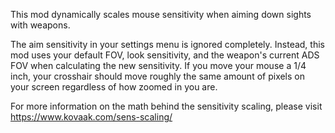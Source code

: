 This mod dynamically scales mouse sensitivity when aiming down sights with weapons.

The aim sensitivity in your settings menu is ignored completely. Instead, this mod uses your default FOV, look sensitivity, and the weapon's current ADS FOV when calculating the new sensitivity. If you move your mouse a 1/4 inch, your crosshair should move roughly the same amount of pixels on your screen regardless of how zoomed in you are.

For more information on the math behind the sensitivity scaling, please visit https://www.kovaak.com/sens-scaling/
